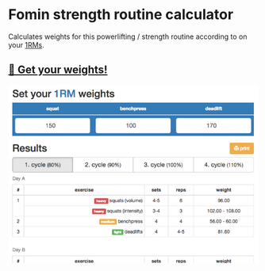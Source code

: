 # Fomin strength routine calculator

Calculates weights for this powerlifting / strength routine according to on your [1RMs](http://torrancetraininglab.com/2013/07/15/1rm/).

## [💪 Get your weights!](http://crazko.github.io/fomin)

[![screenshot](screenshot.png)](http://crazko.github.io/fomin)
